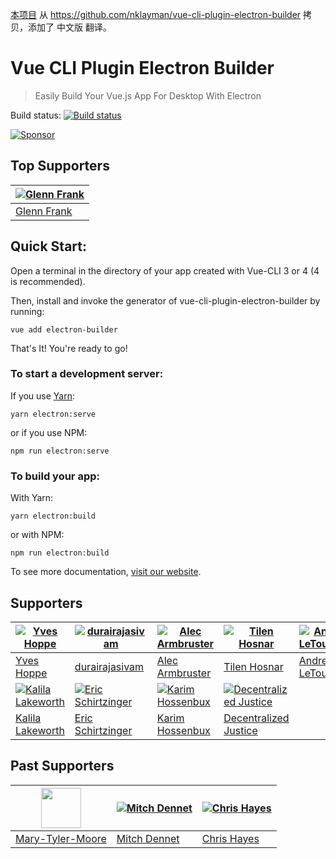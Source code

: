 [本项目](https://github.com/youyou12344/vue-cli-plugin-electron-builder) 从 https://github.com/nklayman/vue-cli-plugin-electron-builder 拷贝，添加了 中文版 翻译。

# Vue CLI Plugin Electron Builder

> Easily Build Your Vue.js App For Desktop With Electron

Build status: [![Build status](https://github.com/nklayman/vue-cli-plugin-electron-builder/workflows/Node%20CI/badge.svg)](https://github.com/nklayman/vue-cli-plugin-electron-builder/actions)

[![Sponsor](./docs/.vuepress/public/sponsorShield.svg)](https://github.com/sponsors/nklayman)

## Top Supporters

| [![Glenn Frank](https://avatars.githubusercontent.com/u/6701567?s=64&v=4)](https://github.com/Glenn-Frank) |
| ---------------------------------------------------------------------------------------------------------- |
| [Glenn Frank](https://github.com/Glenn-Frank)                                                              |

## Quick Start:

Open a terminal in the directory of your app created with Vue-CLI 3 or 4 (4 is recommended).

Then, install and invoke the generator of vue-cli-plugin-electron-builder by running:

`vue add electron-builder`

That's It! You're ready to go!

### To start a development server:

If you use [Yarn](https://yarnpkg.com/en/):

`yarn electron:serve`

or if you use NPM:

`npm run electron:serve`

### To build your app:

With Yarn:

`yarn electron:build`

or with NPM:

`npm run electron:build`

To see more documentation, [visit our website](https://nklayman.github.io/vue-cli-plugin-electron-builder/guide/guide.html).

## Supporters

| [![Yves Hoppe](https://avatars1.githubusercontent.com/u/897638?s=64&v=4)](https://github.com/yvesh)         | [![durairajasivam](https://avatars3.githubusercontent.com/u/6660533?s=64&v=4)](https://github.com/durairajasivam) | [![Alec Armbruster](https://avatars2.githubusercontent.com/u/35377827?s=64)](https://github.com/alectrocute) | [![Tilen Hosnar](https://avatars.githubusercontent.com/u/11992843?s=64)](https://github.com/hosnar)                       | [![Andrew LeTourneau](https://avatars2.githubusercontent.com/u/2807807?s=64&v=4)](https://github.com/centerorbit) |
| ----------------------------------------------------------------------------------------------------------- | ----------------------------------------------------------------------------------------------------------------- | ------------------------------------------------------------------------------------------------------------ | ------------------------------------------------------------------------------------------------------------------------- | ----------------------------------------------------------------------------------------------------------------- |
| [Yves Hoppe](https://github.com/yvesh)                                                                      | [durairajasivam](https://github.com/durairajasivam)                                                               | [Alec Armbruster](https://github.com/alectrocute)                                                            | [Tilen Hosnar](https://github.com/hosnar)                                                                                 | [Andrew LeTourneau](https://github.com/centerorbit)                                                               |
| [![Kalila Lakeworth](https://avatars1.githubusercontent.com/u/69767640?s=64)](https://vircadia.com/vision/) | [![Eric Schirtzinger](https://avatars2.githubusercontent.com/u/24927782?s=64)](https://github.com/eschirtz)       | [![Karim Hossenbux](https://avatars.githubusercontent.com/u/584224?s=64)](https://github.com/karimhossenbux) | [![Decentralized Justice](https://avatars.githubusercontent.com/u/38048901?s=64)](https://github.com/DecentralizeJustice) |
| [Kalila Lakeworth](https://vircadia.com/vision/)                                                            | [Eric Schirtzinger](https://github.com/eschirtz)                                                                  | [Karim Hossenbux](https://github.com/karimhossenbux)                                                         | [Decentralized Justice](https://github.com/DecentralizeJustice)                                                           |

## Past Supporters

| [<img src="https://avatars2.githubusercontent.com/u/46167401?s=64&v=4" width="64">](https://github.com/Mary-Tyler-Moore) | [![Mitch Dennet](https://avatars2.githubusercontent.com/u/16268619?s=64&v=4)](https://github.com/mitchdennett) | [![Chris Hayes](https://avatars3.githubusercontent.com/u/6013871?s=64)](https://github.com/Christopher-Hayes) |
| ------------------------------------------------------------------------------------------------------------------------ | -------------------------------------------------------------------------------------------------------------- | ------------------------------------------------------------------------------------------------------------- |
| [Mary-Tyler-Moore](https://github.com/Mary-Tyler-Moore)                                                                  | [Mitch Dennet](https://github.com/mitchdennett)                                                                | [Chris Hayes](https://github.com/Christopher-Hayes)                                                           |
